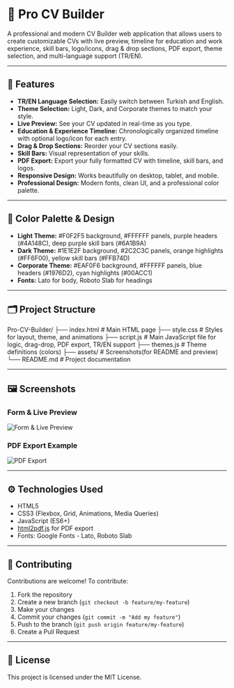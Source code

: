 # 📄 Pro CV Builder

A professional and modern CV Builder web application that allows users to create customizable CVs with live preview, timeline for education and work experience, skill bars, logo/icons, drag & drop sections, PDF export, theme selection, and multi-language support (TR/EN).

---

## 🌟 Features

- **TR/EN Language Selection:** Easily switch between Turkish and English.
- **Theme Selection:** Light, Dark, and Corporate themes to match your style.
- **Live Preview:** See your CV updated in real-time as you type.
- **Education & Experience Timeline:** Chronologically organized timeline with optional logo/icon for each entry.
- **Drag & Drop Sections:** Reorder your CV sections easily.
- **Skill Bars:** Visual representation of your skills.
- **PDF Export:** Export your fully formatted CV with timeline, skill bars, and logos.
- **Responsive Design:** Works beautifully on desktop, tablet, and mobile.
- **Professional Design:** Modern fonts, clean UI, and a professional color palette.

---

## 🎨 Color Palette & Design

- **Light Theme:** #F0F2F5 background, #FFFFFF panels, purple headers (#4A148C), deep purple skill bars (#6A1B9A)
- **Dark Theme:** #1E1E2F background, #2C2C3C panels, orange highlights (#FF6F00), yellow skill bars (#FFB74D)
- **Corporate Theme:** #EAF0F6 background, #FFFFFF panels, blue headers (#1976D2), cyan highlights (#00ACC1)
- **Fonts:** Lato for body, Roboto Slab for headings

---

## 🗂️ Project Structure

Pro-CV-Builder/
├── index.html # Main HTML page
├── style.css # Styles for layout, theme, and animations
├── script.js # Main JavaScript file for logic, drag-drop, PDF export, TR/EN support
├── themes.js # Theme definitions (colors)
├── assets/ # Screenshots(for README and preview)
└── README.md # Project documentation

---

## 🖼️ Screenshots

### Form & Live Preview
![Form & Live Preview](screenshots/form_preview.png)

### PDF Export Example
![PDF Export](screenshots/pdf_example.png)

---

## ⚙️ Technologies Used

- HTML5
- CSS3 (Flexbox, Grid, Animations, Media Queries)
- JavaScript (ES6+)
- [html2pdf.js](https://github.com/eKoopmans/html2pdf) for PDF export
- Fonts: Google Fonts - Lato, Roboto Slab

---

## 🤝 Contributing

Contributions are welcome! To contribute:

1. Fork the repository
2. Create a new branch (`git checkout -b feature/my-feature`)
3. Make your changes
4. Commit your changes (`git commit -m "Add my feature"`)
5. Push to the branch (`git push origin feature/my-feature`)
6. Create a Pull Request

---

## 📄 License

This project is licensed under the MIT License.
